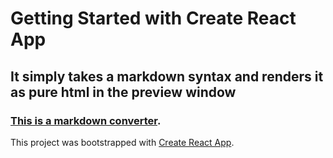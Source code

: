 # Getting Started with Create React App
## It simply takes a markdown syntax and renders it as pure html in the preview window


### [This is a markdown converter](https://bestbynature.github.io/converter). 


This project was bootstrapped with [Create React App](https://github.com/facebook/create-react-app).





